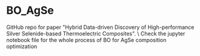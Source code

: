# BO_AgSe
GitHub repo for paper "Hybrid Data-driven Discovery of High-performance Silver Selenide-based Thermoelectric Composites". \\
Check the jupyter notebook file for the whole process of BO for AgSe composition optimization
